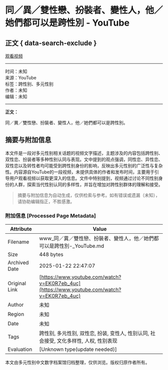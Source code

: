 # 同／異／雙性戀、扮裝者、變性人，他／她們都可以是跨性別 - YouTube

## 正文 { data-search-exclude }


[观看视频](https://www.youtube.com/watch?v=dQw4w9WgXcQ) 

---

时间：未知  
来源：YouTube  
标签：跨性别、多元性别  
作者：未知  
编辑：未知  

---

**正文：**

同／異／雙性戀、扮裝者、變性人，他／她們都可以是跨性別。
<!-- tcd_original_link https://www.youtube.com/watch?v=EK0R7eb_4uc -->


## 摘要与附加信息

<!-- tcd_abstract -->
本文件是一段对多元性别相关话题的视频文字描述，主题涉及的内容包括跨性别、双性恋、扮装者等多种性别认同与表现。文中提到的观点强调，同性恋、异性恋、双性恋以及转性者均可能受到跨性别身份的影响，反映出多元性别的广泛性与复杂性。内容源自YouTube的一段视频，未提供具体的作者和发布时间，主要用于引导用户观看视频以获取更深入的信息。文件中特别提到，视频通过讨论不同性别身份的人群，探索当代性别认同的多样性，并旨在增加对跨性别群体的理解和接受。
<!-- tcd_abstract_end -->

> 摘要与附加信息为自动生成，仅供检索与参考。如有错误或遗漏（未知），请协助编辑指正，不胜感激。

### 附加信息 [Processed Page Metadata]

| Attribute       | Value                                  |
|-----------------|----------------------------------------|
| Filename        | www_同／異／雙性戀、扮裝者、變性人，他／她們都可以是跨性別-_YouTube.md                             |
| Size            | 448 bytes                           |
| Archived Date   | 2025-01-22 22:47:07                             |
| Original Link   | [https://www.youtube.com/watch?v=EK0R7eb_4uc](https://www.youtube.com/watch?v=EK0R7eb_4uc)                       |
| Author          | 未知                               |
| Region          | 未知                               |
| Date            | 未知                                 |
| Tags            | 跨性别, 多元性别, 双性恋, 扮装, 变性人, 性别认同, 社会接受, 文化多样性, 人权, 性别表现                                 |
| Evaluation            | [Unknown type(update needed)]                                 |
<!-- tcd_table_end -->

本文由多元性别中文数字档案馆归档整理，仅供浏览。版权归原作者所有。
